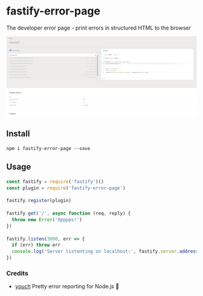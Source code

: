 # fastify-error-page
The developer error page - print errors in structured HTML to the browser

![image](demo.png)

## Install
```
npm i fastify-error-page --save
```
## Usage
```js
const fastify = require('fastify')()
const plugin = require('fastify-error-page')

fastify.register(plugin)

fastify.get('/', async function (req, reply) {
  throw new Error('Opppps!')
})

fastify.listen(3000, err => {
  if (err) throw err
  console.log('Server listenting on localhost:', fastify.server.address().port)
})
```

### Credits

- [youch](https://github.com/poppinss/youch) Pretty error reporting for Node.js 🚀